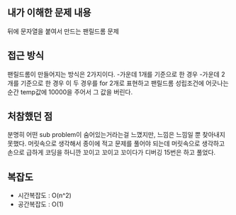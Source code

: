 ## 내가 이해한 문제 내용

뒤에 문자열을 붙여서 만드는 팬릴드롬 문제


## 접근 방식

팬릴드롬이 만들어지는 방식은 2가지이다.
  -가운데 1개를 기준으로 한 경우
  -가운데 2개를 기준으로 한 경우
이 두 경우를 for 2개로 표현하고 팬릴드롬 성립조건에 어긋나는 순간 temp값에 10000을 주어서 그 값을 버린다.



## 처참했던 점

분명히 어떤 sub problem이 숨어있는거라는걸 느꼈지만, 느낌은 느낌일 뿐 찾아내지 못했다.
머릿속으로 생각해서 종이에 적고 문제를 풀어야 되는데 머릿속으로 생각하고 손으로 급하게 코딩을 하니깐 꼬이고 꼬이고 꼬이다가 디버깅 15번은 하고 풀었다.

## 복잡도

- 시간복잡도 : O(n^2)
- 공간복잡도 : O(1)

